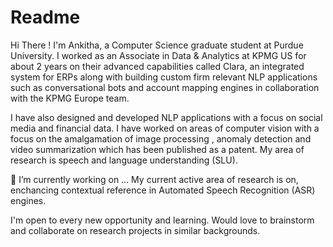 # Readme

Hi There ! I'm Ankitha, a Computer Science graduate student at Purdue University. I worked as an Associate in Data & Analytics at KPMG US for about 2 years on their advanced capabilities called Clara, an integrated system for ERPs along with building custom firm relevant NLP applications such as conversational bots and account mapping engines in collaboration with the KPMG Europe team.

I have also designed and developed NLP applications with a focus on social media and financial data. I have worked on areas of computer vision with a focus on the amalgamation of image processing , anomaly detection and video summarization which has been published as a patent. My area of research is speech and language understanding (SLU).

🔭 I’m currently working on ...
My current active area of research is on, enchancing contextual reference in Automated Speech Recognition (ASR) engines.

I'm open to every new opportunity and learning. Would love to brainstorm and collaborate on research projects in similar backgrounds.
